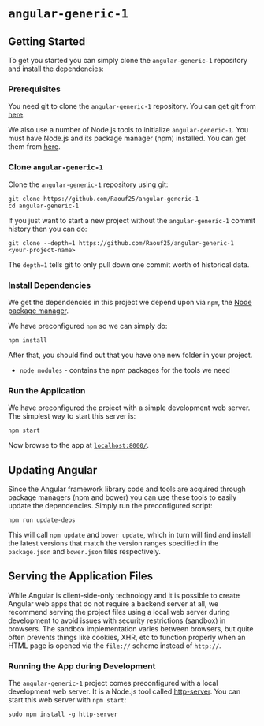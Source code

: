 # `angular-generic-1` 


## Getting Started

To get you started you can simply clone the `angular-generic-1` repository and install the dependencies:

### Prerequisites

You need git to clone the `angular-generic-1` repository. You can get git from [here][git].

We also use a number of Node.js tools to initialize `angular-generic-1`. You must have Node.js
and its package manager (npm) installed. You can get them from [here][node].

### Clone `angular-generic-1`

Clone the `angular-generic-1` repository using git:

```
git clone https://github.com/Raouf25/angular-generic-1
cd angular-generic-1
```

If you just want to start a new project without the `angular-generic-1` commit history then you can do:

```
git clone --depth=1 https://github.com/Raouf25/angular-generic-1 <your-project-name>
```

The `depth=1` tells git to only pull down one commit worth of historical data.

### Install Dependencies

We get the dependencies in this project we depend upon via `npm`, the [Node package manager][npm].



We have preconfigured `npm` so we can simply do:

```
npm install
```

After that, you should find out that you have one new folder in your project.

* `node_modules` - contains the npm packages for the tools we need


### Run the Application

We have preconfigured the project with a simple development web server. The simplest way to start
this server is:

```
npm start
```

Now browse to the app at [`localhost:8000/`][local-app-url].


## Updating Angular

Since the Angular framework library code and tools are acquired through package managers (npm and
bower) you can use these tools to easily update the dependencies. Simply run the preconfigured
script:

```
npm run update-deps
```

This will call `npm update` and `bower update`, which in turn will find and install the latest
versions that match the version ranges specified in the `package.json` and `bower.json` files
respectively.

## Serving the Application Files

While Angular is client-side-only technology and it is possible to create Angular web apps that
do not require a backend server at all, we recommend serving the project files using a local
web server during development to avoid issues with security restrictions (sandbox) in browsers. The
sandbox implementation varies between browsers, but quite often prevents things like cookies, XHR,
etc to function properly when an HTML page is opened via the `file://` scheme instead of `http://`.

### Running the App during Development

The `angular-generic-1` project comes preconfigured with a local development web server. It is a Node.js
tool called [http-server][http-server]. You can start this web server with `npm start`:

```
sudo npm install -g http-server
```








[angularjs]: https://angularjs.org/
[bower]: http://bower.io/
[git]: https://git-scm.com/
[http-server]: https://github.com/indexzero/http-server
[local-app-url]: http://localhost:8000/src/#!/
[node]: https://nodejs.org/
[npm]: https://www.npmjs.org/
